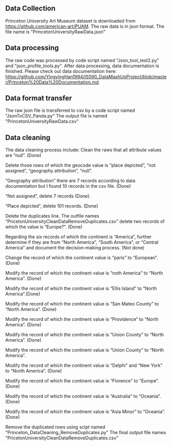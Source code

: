 ## Data Collection
Princeton University Art Museum dataset is downloaded from https://github.com/american-art/PUAM.
The raw data is in json format. The file name is "PrincetonUniversityRawData.json"

## Data processing
The raw code was processed by code script named "Json_tool_test2.py" and "json_profile_tools.py". After data processing, data documentation is finished.
Please check out data documentation here: https://github.com/YingyingHan1994/IS590_DataMashUpProject/blob/master/Princeton%20Data%20Documentation.md.

## Data format transfer
The raw json file is transferred to csv by a code script named "JsonToCSV_Panda.py"
The output file is named "PrincetonUniversityRawData.csv"

## Data cleaning
The data cleaning process include:
Clean the raws that all attribute values are “null”. (Done)

Delete those rows of which the geocode value is “place depicted”, “not assigned”, “geography attribution”, “null”. 

“Geography attribution” there are 7 records according to data documentation but I found 10 records in the csv file. (Done)

“Not assigned”, delete 7 records (Done).

“Place depicted”, delete 101 records. (Done)

Delete the duplicates line. The outfile names “PricetonUniversityCleanDataRemoveDuplicates.csv”
delete two records of which the value is “Europe?”. (Done)

Regarding the six records of which the continent is “America”, further determine if they are from “North America”, “South America”, or “Central America” and document the decision-making process. (Not done)

Change the record of which the continent value is “paris” to “European”. (Done)

Modify the record of which the continent value is “noth America” to “North America”. (Done)

Modify the record of which the continent value is “Ellis Island” to “North America”.(Done)

Modify the record of which the continent value is “San Mateo County” to “North America”. (Done)

Modify the record of which the continent value is “Providence” to “North America”. (Done)

Modify the record of which the continent value is “Union County” to “North America”. (Done)

Modify the record of which the continent value is “Union County” to “North America”. 

Modify the record of which the continent value is “Delphi” and “New York” to “North America”. (Done)

Modify the record of which the continent value is “Florence” to “Europe”. (Done)

Modify the record of which the continent value is “Australia” to “Oceania”. (Done)

Modify the record of which the continent value is “Asia Minor” to “Oceania”. (Done)

Remove the duplicated rows using scipt named "Princeton_DataCleaning_RemoveDuplicates.py"
The final output file names "PricetonUniversityCleanDataRemoveDuplicates.csv"
